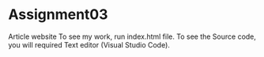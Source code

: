 # Assignment03
Article website
To see my work, run index.html file.
To see the Source code, you will required Text editor (Visual Studio Code).
